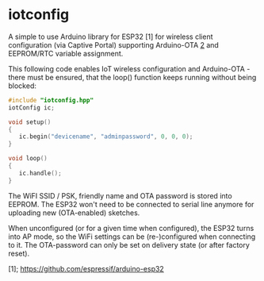 # iotconfig

A simple to use Arduino library for ESP32 [1] for
wireless client configuration (via Captive Portal)
supporting Arduino-OTA [2] and EEPROM/RTC variable assignment.


This following code enables IoT wireless configuration and
Arduino-OTA - there must be ensured, that the loop()
function keeps running without being blocked:

```c
#include "iotconfig.hpp"
iotConfig ic;

void setup()
{
   ic.begin("devicename", "adminpassword", 0, 0, 0);
}

void loop()
{
   ic.handle();
}
```


The WiFI SSID / PSK, friendly name and OTA password is
stored into EEPROM. The ESP32 won't need to be connected
to serial line anymore for uploading new (OTA-enabled)
sketches.

When unconfigured (or for a given time when configured),
the ESP32 turns into AP mode, so the WiFi settings can be
(re-)configured when connecting to it. The OTA-password
can only be set on delivery state (or after factory reset).

[1]; https://github.com/espressif/arduino-esp32

[2]: https://github.com/espressif/arduino-esp32/tree/master/libraries/ArduinoOTA

